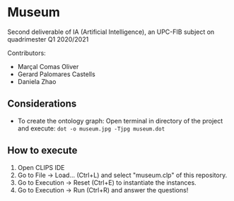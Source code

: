 # Museum

Second deliverable of IA (Artificial Intelligence), an UPC-FIB subject on quadrimester Q1 2020/2021

Contributors:

- Marçal Comas Oliver
- Gerard Palomares Castells
- Daniela Zhao

## Considerations

- To create the ontology graph: Open terminal in directory of the project and execute: ```dot -o museum.jpg -Tjpg museum.dot```

## How to execute

1. Open CLIPS IDE
2. Go to File -> Load... (Ctrl+L) and select "museum.clp" of this repository.
3. Go to Execution -> Reset (Ctrl+E) to instantiate the instances.
4. Go to Execution -> Run (Ctrl+R) and answer the questions!
